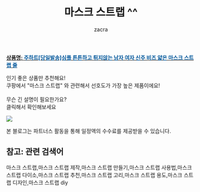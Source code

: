 ﻿---
layout: post
title:  "마스크 스트랩 ^^"
author: zacra
categories: [ 아이템 ]
tags: [마스크 스트랩,마스크 스트랩 제작,마스크 스트랩 만들기,마스크 스트랩 사용법,마스크 스트랩 다이소,마스크 스트랩 추천,마스크 스트랩 고리,마스크 스트랩 용도,마스크 스트랩 디자인,마스크 스트랩 diy]
image: https://static.coupangcdn.com/image/vendor_inventory/e887/95fa0a66d1bc70e8d300e5cd2eb920cfa9a1193e8cb12dff2cac153d4c1c.jpg 
description: "쿠팡에서 마스크 스트랩 관련 키워드로 가장 고객 선호도가 높은 제품이랍니다."
rating: 4.5
---

<a href="https://link.coupang.com/re/AFFSDP?lptag=AF8407795&pageKey=1965146845&itemId=3341394408&vendorItemId=71328188421&traceid=V0-153-ac6b767492cba066"><b>상품명: <font color='#01579B'>주하트[당일발송]심플 튼튼하고 튀지않는 남자 여자 신주 비즈 얇은 마스크 스트랩 줄</font></b></a>

인기 좋은 상품만 추천해요!<br/>
쿠팡에서 "마스크 스트랩" 와 관련해서 선호도가 가장 높은 제품이에요!<br/><br/>
무슨 긴 설명이 필요한가요?  
클릭해서 확인해보세요


<a href="https://link.coupang.com/re/AFFSDP?lptag=AF8407795&pageKey=1965146845&itemId=3341394408&vendorItemId=71328188421&traceid=V0-153-ac6b767492cba066"><img src="https://thumbnail7.coupangcdn.com/thumbnails/remote/q89/image/vendor_inventory/f17a/439a883073aefbdd3f28d9058c8df8c2ed13b3123a0f2be347218c2a3922.jpg"></a> 

본 블로그는 파트너스 활동을 통해 일정액의 수수료를 제공받을 수 있습니다.

## 참고: 관련 검색어    
마스크 스트랩,마스크 스트랩 제작,마스크 스트랩 만들기,마스크 스트랩 사용법,마스크 스트랩 다이소,마스크 스트랩 추천,마스크 스트랩 고리,마스크 스트랩 용도,마스크 스트랩 디자인,마스크 스트랩 diy